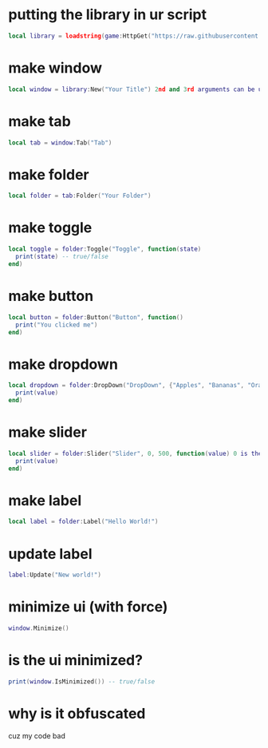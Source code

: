 # putting the library in ur script
```lua
local library = loadstring(game:HttpGet("https://raw.githubusercontent.com/railme37509124/tabiForBss/refs/heads/main/potetisastupidgay/uilibrary.lua", true))()
```
# make window
```lua
local window = library:New("Your Title") 2nd and 3rd arguments can be used for colors (primrary and secondary)
```
# make tab
```lua
local tab = window:Tab("Tab")
```
# make folder
```lua
local folder = tab:Folder("Your Folder")
```
# make toggle
```lua
local toggle = folder:Toggle("Toggle", function(state)
  print(state) -- true/false
end)
```
# make button
```lua
local button = folder:Button("Button", function()
  print("You clicked me")
end)
```
# make dropdown
```lua
local dropdown = folder:DropDown("DropDown", {"Apples", "Bananas", "Oranges", "Kiwis", "Pears"}, function(value)
  print(value)
end)
```
# make slider
```lua
local slider = folder:Slider("Slider", 0, 500, function(value) 0 is the min and 500 is the max you can change those values
  print(value)
end)
```
# make label
```lua
local label = folder:Label("Hello World!")
```
# update label
```lua
label:Update("New world!")
```
# minimize ui (with force)
```lua
window.Minimize()
```
# is the ui minimized?
```lua
print(window.IsMinimized()) -- true/false
```
# why is it obfuscated
cuz my code bad
